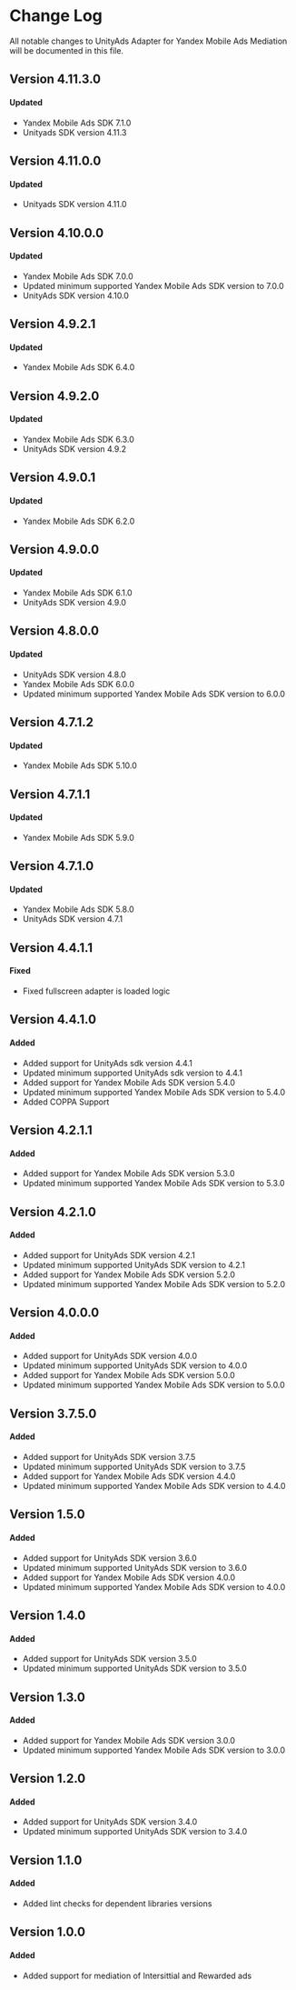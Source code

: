 # Change Log
All notable changes to UnityAds Adapter for Yandex Mobile Ads Mediation will be documented in this file.

## Version 4.11.3.0

#### Updated
* Yandex Mobile Ads SDK 7.1.0
* Unityads SDK version 4.11.3

## Version 4.11.0.0

#### Updated
* Unityads SDK version 4.11.0

## Version 4.10.0.0

#### Updated
* Yandex Mobile Ads SDK 7.0.0
* Updated minimum supported Yandex Mobile Ads SDK version to 7.0.0
* UnityAds SDK version 4.10.0

## Version 4.9.2.1

#### Updated
* Yandex Mobile Ads SDK 6.4.0

## Version 4.9.2.0

#### Updated
* Yandex Mobile Ads SDK 6.3.0
* UnityAds SDK version 4.9.2

## Version 4.9.0.1

#### Updated
* Yandex Mobile Ads SDK 6.2.0

## Version 4.9.0.0

#### Updated
* Yandex Mobile Ads SDK 6.1.0
* UnityAds SDK version 4.9.0

## Version 4.8.0.0

#### Updated
* UnityAds SDK version 4.8.0
* Yandex Mobile Ads SDK 6.0.0
* Updated minimum supported Yandex Mobile Ads SDK version to 6.0.0

## Version 4.7.1.2

#### Updated
* Yandex Mobile Ads SDK 5.10.0

## Version 4.7.1.1

#### Updated
* Yandex Mobile Ads SDK 5.9.0

## Version 4.7.1.0

#### Updated
* Yandex Mobile Ads SDK 5.8.0
* UnityAds SDK version 4.7.1

## Version 4.4.1.1

#### Fixed
* Fixed fullscreen adapter is loaded logic

## Version 4.4.1.0

#### Added
* Added support for UnityAds sdk version 4.4.1
* Updated minimum supported UnityAds sdk version to 4.4.1
* Added support for Yandex Mobile Ads SDK version 5.4.0
* Updated minimum supported Yandex Mobile Ads SDK version to 5.4.0
* Added COPPA Support

## Version 4.2.1.1

#### Added
* Added support for Yandex Mobile Ads SDK version 5.3.0
* Updated minimum supported Yandex Mobile Ads SDK version to 5.3.0

## Version 4.2.1.0

#### Added
* Added support for UnityAds SDK version 4.2.1
* Updated minimum supported UnityAds SDK version to 4.2.1
* Added support for Yandex Mobile Ads SDK version 5.2.0
* Updated minimum supported Yandex Mobile Ads SDK version to 5.2.0

## Version 4.0.0.0

#### Added
* Added support for UnityAds SDK version 4.0.0
* Updated minimum supported UnityAds SDK version to 4.0.0
* Added support for Yandex Mobile Ads SDK version 5.0.0
* Updated minimum supported Yandex Mobile Ads SDK version to 5.0.0

## Version 3.7.5.0

#### Added
* Added support for UnityAds SDK version 3.7.5
* Updated minimum supported UnityAds SDK version to 3.7.5
* Added support for Yandex Mobile Ads SDK version 4.4.0
* Updated minimum supported Yandex Mobile Ads SDK version to 4.4.0

## Version 1.5.0

#### Added
* Added support for UnityAds SDK version 3.6.0
* Updated minimum supported UnityAds SDK version to 3.6.0
* Added support for Yandex Mobile Ads SDK version 4.0.0
* Updated minimum supported Yandex Mobile Ads SDK version to 4.0.0

## Version 1.4.0

#### Added
* Added support for UnityAds SDK version 3.5.0
* Updated minimum supported UnityAds SDK version to 3.5.0

## Version 1.3.0

#### Added
* Added support for Yandex Mobile Ads SDK version 3.0.0
* Updated minimum supported Yandex Mobile Ads SDK version to 3.0.0

## Version 1.2.0

#### Added
* Added support for UnityAds SDK version 3.4.0
* Updated minimum supported UnityAds SDK version to 3.4.0

## Version 1.1.0

#### Added
* Added lint checks for dependent libraries versions

## Version 1.0.0

#### Added
* Added support for mediation of Intersittial and Rewarded ads
